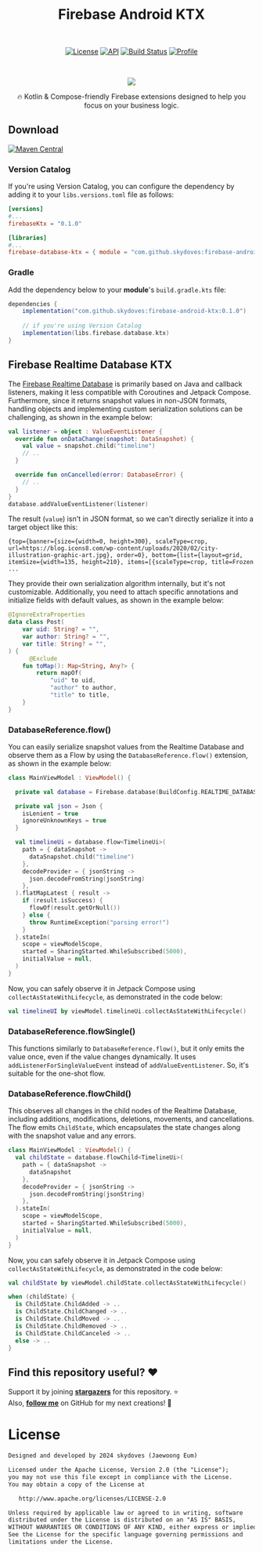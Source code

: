 <h1 align="center">Firebase Android KTX</h1></br>

<p align="center">
  <a href="https://opensource.org/licenses/Apache-2.0"><img alt="License" src="https://img.shields.io/badge/License-Apache%202.0-blue.svg"/></a>
  <a href="https://android-arsenal.com/api?level=21"><img alt="API" src="https://img.shields.io/badge/API-21%2B-brightgreen.svg?style=flat"/></a>
  <a href="https://github.com/skydoves/firebase-android-ktx/actions/workflows/android.yml"><img alt="Build Status" 
  src="https://github.com/skydoves/firebase-android-ktx/actions/workflows/android.yml/badge.svg"/></a>
  <a href="https://github.com/skydoves"><img alt="Profile" src="https://skydoves.github.io/badges/skydoves.svg"/></a>
</p><br>

<p align="center">
 <img src="https://github.com/user-attachments/assets/87ed8c86-31e2-429e-a09e-34a559416880"/>
</p>

<p align="center">🔥 Kotlin & Compose-friendly Firebase extensions designed to help you focus on your business logic. </p>

## Download
[![Maven Central](https://img.shields.io/maven-central/v/com.github.skydoves/firebase-android-ktx.svg?label=Maven%20Central)](https://search.maven.org/search?q=g:%22com.github.skydoves%22%20AND%20a:%22firebase-android-ktx%22)

### Version Catalog

If you're using Version Catalog, you can configure the dependency by adding it to your `libs.versions.toml` file as follows:

```toml
[versions]
#...
firebaseKtx = "0.1.0"

[libraries]
#...
firebase-database-ktx = { module = "com.github.skydoves:firebase-android-ktx", version.ref = "firebaseKtx" }
```

### Gradle
Add the dependency below to your **module**'s `build.gradle.kts` file:

```gradle
dependencies {
    implementation("com.github.skydoves:firebase-android-ktx:0.1.0")
    
    // if you're using Version Catalog
    implementation(libs.firebase.database.ktx)
}
```

## Firebase Realtime Database KTX

The [Firebase Realtime Database](https://firebase.google.com/docs/database) is primarily based on Java and callback listeners, making it less compatible with Coroutines and Jetpack Compose. Furthermore, since it returns snapshot values in non-JSON formats, handling objects and implementing custom serialization solutions can be challenging, as shown in the example below:

```kotlin
val listener = object : ValueEventListener {
  override fun onDataChange(snapshot: DataSnapshot) {
    val value = snapshot.child("timeline")
    // ..
  }

  override fun onCancelled(error: DatabaseError) {
    // ..
  }
}
database.addValueEventListener(listener)
```

The result (`value`) isn't in JSON format, so we can't directly serialize it into a target object like this:

```
{top={banner={size={width=0, height=300}, scaleType=crop, url=https://blog.icons8.com/wp-content/uploads/2020/02/city-illustration-graphic-art.jpg}, order=0}, bottom={list={layout=grid, itemSize={width=135, height=210}, items=[{scaleType=crop, title=Frozen ...
```

They provide their own serialization algorithm internally, but it's not customizable. Additionally, you need to attach specific annotations and initialize fields with default values, as shown in the example below:

```kotlin
@IgnoreExtraProperties
data class Post(
    var uid: String? = "",
    var author: String? = "",
    var title: String? = "",
) {
      @Exclude
    fun toMap(): Map<String, Any?> {
        return mapOf(
            "uid" to uid,
            "author" to author,
            "title" to title,
    }
}
```

### DatabaseReference.flow()

You can easily serialize snapshot values from the Realtime Database and observe them as a Flow by using the `DatabaseReference.flow()` extension, as shown in the example below:

```kotlin
class MainViewModel : ViewModel() {

  private val database = Firebase.database(BuildConfig.REALTIME_DATABASE_URL).reference

  private val json = Json {
    isLenient = true
    ignoreUnknownKeys = true
  }

  val timelineUi = database.flow<TimelineUi>(
    path = { dataSnapshot ->
      dataSnapshot.child("timeline")
    },
    decodeProvider = { jsonString ->
      json.decodeFromString(jsonString)
    },
  ).flatMapLatest { result ->
    if (result.isSuccess) {
      flowOf(result.getOrNull())
    } else {
      throw RuntimeException("parsing error!")
    }
  }.stateIn(
    scope = viewModelScope,
    started = SharingStarted.WhileSubscribed(5000),
    initialValue = null,
  )
}
```

Now, you can safely observe it in Jetpack Compose using `collectAsStateWithLifecycle`, as demonstrated in the code below:

```kotlin
val timelineUI by viewModel.timelineUi.collectAsStateWithLifecycle()
```

### DatabaseReference.flowSingle()

This functions similarly to `DatabaseReference.flow()`, but it only emits the value once, even if the value changes dynamically. It uses `addListenerForSingleValueEvent` instead of `addValueEventListener`. So, it's suitable for the one-shot flow.

### DatabaseReference.flowChild()

This observes all changes in the child nodes of the Realtime Database, including additions, modifications, deletions, movements, and cancellations. The flow emits `ChildState`, which encapsulates the state changes along with the snapshot value and any errors.

```kotlin
class MainViewModel : ViewModel() {
  val childState = database.flowChild<TimelineUi>(
    path = { dataSnapshot ->
      dataSnapshot
    },
    decodeProvider = { jsonString ->
      json.decodeFromString(jsonString)
    },
  ).stateIn(
    scope = viewModelScope,
    started = SharingStarted.WhileSubscribed(5000),
    initialValue = null,
  )
}
```

Now, you can safely observe it in Jetpack Compose using `collectAsStateWithLifecycle`, as demonstrated in the code below:

```kotlin
val childState by viewModel.childState.collectAsStateWithLifecycle()

when (childState) {
  is ChildState.ChildAdded -> ..
  is ChildState.ChildChanged -> ..
  is ChildState.ChildMoved -> ..
  is ChildState.ChildRemoved -> ..
  is ChildState.ChildCanceled -> ..
  else -> ..
}
```

## Find this repository useful? :heart:
Support it by joining __[stargazers](https://github.com/skydoves/firebase-android-ktx/stargazers)__ for this repository. :star: <br>
Also, __[follow me](https://github.com/skydoves)__ on GitHub for my next creations! 🤩

# License
```xml
Designed and developed by 2024 skydoves (Jaewoong Eum)

Licensed under the Apache License, Version 2.0 (the "License");
you may not use this file except in compliance with the License.
You may obtain a copy of the License at

   http://www.apache.org/licenses/LICENSE-2.0

Unless required by applicable law or agreed to in writing, software
distributed under the License is distributed on an "AS IS" BASIS,
WITHOUT WARRANTIES OR CONDITIONS OF ANY KIND, either express or implied.
See the License for the specific language governing permissions and
limitations under the License.
```
